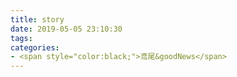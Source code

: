 ```yaml
---
title: story
date: 2019-05-05 23:10:30
tags: 
categories: 
- <span style="color:black;">鸢尾&goodNews</span>
---
```

